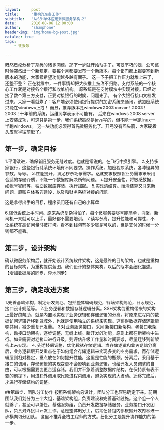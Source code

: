 ```yaml
---
layout:     post
title:      "重构的准备工作"
subtitle:   "从SSH单体应用到微服务架构-2"
date:       2016-08-06 12:00:00
author:     "shamphone"
header-img: "img/home-bg-post.jpg"
catalog: true
tags:
    - 微服务

---
```


既然已经分析了系统的诸多问题，那下一步就开始动手了。可是不巧的是，公司这时候突然出一个新规定，要每个月都要发布一个新版本。每个部门都上报要塞到新版本的功能，大家都希望功能越多越有面子。
这一下子把工作压力就堆上来了，还整不整？
正在犹豫中，一件事情却把大伙推上技改不归路。支付系统的一个核心工作就是对接各个银行和收单机构。
原系统是在支付模块中实现对接。已经对接了数个第三方支付，正要对接银行的时候，问题来了。
有个大银行接口文档发过来，大家一看就炸了：客户端必须使用银行提供的加密系统来通讯，该加密系统只能在windows上跑！
而且，推荐版本是windows 2003 server！2003！2003！十年前的系统，运维同学表示不可能有。
后来在windows 2008 server上安装成功，可这只是第一步。我们系统虽然是java写的，但不能一半跑linux一半跑windows。
这一块功能必须得首先微服务化了。开弓没有回头箭，大家硬着头皮就得往前赶了。

## 第一步，确定目标
1.平滑改进，确保新旧服务无缝过度。也就是常说的，在飞行中换引擎。
2.支持多家银行，这些银行对系统环境有不同要求。操作系统，加密程序系统，各种怪异的参数，等等。
3.性能提升，满足秒杀场景需求。这就要求按照各业务需求来采用合适的存储介质，不能一个数据库解决所有问题。
4.提升安全性，将敏感数据，如帐号密码等，独立数据库存储，执行加密。
5.实现清结算。而清结算又引来新问题，即账户体系的建设，以及和财务系统对接的问题。

这是拿得出手的目标，程序员们还有自己的小算盘

6.降低系统上手时间。原来系统复杂得怕了，每个微服务要尽可能简单，内聚，新司机一来就可以上手，最好都不需要培训。
7.读写分离，提升性能和可靠性，不让系统在高访问量时被打垮。看不到钱包有多少钱是可以的，但是支付的时候一分钱都不能丢。

## 第二步，设计架构
确认微服务架构后，就开始设计系统软件架构，这是最终的目的架构，也就是重构的目标架构，为重构提供蓝图。我们设计的整体架构，以后的版本会细化描述。
【增加数据层的同步，异地同步】

## 第三步，确定改进方案
1.完善基础架构，制定研发规范。包括整体编码规范，各端架构规范，日志规范，接口设计规范等。
2.业务逻辑和数据存储逻辑分离。SSH架构为重构带来的架构上最好的帮助，就是内置地实现了业务逻辑和存储逻辑的分离。将原来进程内的数据访问逻辑迁移到进城外，也就是使用独立的系统来实现。这使得数据存储逻辑能够共用，减少重复开发量。
3.对业务服务接口，采用 新接口新架构，老接口老架构，动接口动架构，逐步调整，无缝上线。新开发的功能，原则上都在新架构中进行。如果需要对老接口进行升级，则评估升级工作量和时间要求，尽量迁移到新架构上来实现。
4. 先迁移后调整，优化数据存储逻辑。当存储逻辑和业务逻辑分离后，业务逻辑层开发重点在于如何组合存储逻辑来实现多变的业务需求，而存储逻辑层则相对稳定，重点放在如何提升性能，这里是性能的瓶颈。分离后，采用基于接口的调用，存储逻辑的实现变更不会影响到业务逻辑，也给开发人员调整的自由，可以根据需要变更合适存储。我们并不急着调整数据库结构。在保持原有表不变的前提下，用进程外调用取代原进程内调用，避免实现的大波动。迁移完成后，才进行存储结构的调整。

##第四步，团队分工协作
按照系统架构的设计，团队分工也容易确定下来。前期团队我们划分为三个大组，基础架构组，负责建设和完善基础设施。这个组一个人就够了，甚至可以兼任。基础服务组，负责开发数据存储服务。业务接口开发团队，负责对外接口开发工作。这是整体的分工，后续在各组内部根据开发内容进一步横向切分团队。
这里不推荐全栈工程师的方式。细化分工是提升协作能力的第一步。